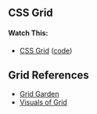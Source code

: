 ## CSS Grid

#### Watch This:
* [CSS Grid][09-css-grid] ([code][09-css-grid-html])

[09-css-grid]: https://vimeo.com/151190183

[09-css-grid-html]:  http://assets.aaonline.io/fullstack/html-css/demos/css_demos/lectures/09-css-grid.zip


## Grid References
  * [Grid Garden](https://cssgridgarden.com/)
  * [Visuals of Grid](https://learncssgrid.com/)